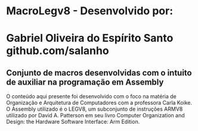 # MacroLegv8 - Desenvolvido por:
# Gabriel Oliveira do Espírito Santo  github.com/salanho

##  Conjunto de macros desenvolvidas com o intuito de auxiliar na programação em Assembly
O conteúdo aqui presente foi desenvolvido com o foco na matéria de Organização e Arquitetura de Computadores com a professora Carla Koike.
O Assembly utilizado é o LEGV8, um subconjunto de instruções ARMV8 utilizado por  David A. Patterson em seu livro Computer Organization and Design: the Hardware Software Interface: Arm Edition.

